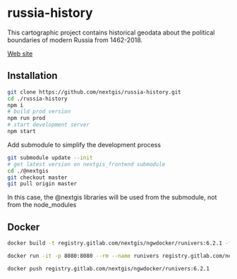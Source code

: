 # russia-history

This cartographic project contains historical geodata about the political boundaries of modern Russia from 1462-2018.

[Web site](http://map.runivers.ru)

## Installation

```bash
git clone https://github.com/nextgis/russia-history.git
cd ./russia-history
npm i
# build prod version
npm run prod
# start development server
npm start
```

Add submodule to simplify the development process

```bash
git submodule update --init
# get latest version on nextgis_frontend submodule
cd ./@nextgis
git checkout master
git pull origin master
```

In this case, the @nextgis libraries will be used from the submodule, not from the node_modules

## Docker

```bash
docker build -t registry.gitlab.com/nextgis/ngwdocker/runivers:6.2.1 -f ./docker/Dockerfile .

docker run -it -p 8080:8080 --rm --name runivers registry.gitlab.com/nextgis/ngwdocker/runivers:6.2.1

docker push registry.gitlab.com/nextgis/ngwdocker/runivers:6.2.1
```
